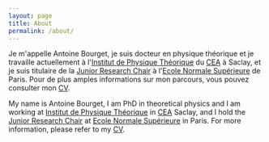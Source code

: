 ```yaml
---
layout: page
title: About
permalink: /about/
---
```


Je m'appelle Antoine Bourget, je suis docteur en physique théorique et je travaille actuellement à l'<a href="https://www.ipht.fr/">Institut de Physique Théorique</a> du <a href="https://www.cea.fr/">CEA</a> à Saclay, et je suis titulaire de la <a href="https://www.phys.ens.fr/spip.php?article3747&lang=fr">Junior Research Chair</a> à l'<a href="https://www.ens.psl.eu/">Ecole Normale Supérieure</a> de Paris. Pour de plus amples informations sur mon parcours, vous pouvez consulter mon [CV](/attachments/files/CVnew.pdf).

My name is Antoine Bourget, I am PhD in theoretical physics and I am working at <a href="https://www.ipht.fr/">Institut de Physique Théorique</a> in <a href="https://www.cea.fr/">CEA</a> Saclay, and I hold the <a href="https://www.phys.ens.fr/spip.php?article3747&lang=fr">Junior Research Chair</a> at <a href="https://www.ens.psl.eu/">Ecole Normale Supérieure</a> in Paris. For more information, please refer to my  [CV](/attachments/files/CVnew.pdf).
